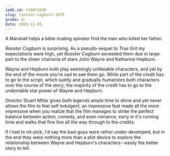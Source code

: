 ```yaml
---
imdb_id: tt0073636
slug: rooster-cogburn-1975
grade: A-
date: 2003-12-05
---
```


A Marshall helps a bible-toating spinster find the men who killed her father.

_Rooster Cogburn_ is surprising. As a pseudo-sequel to <span data-imdb-id="tt0065126">_True Grit_</span> my expectations were high, yet _Rooster Cogburn_ exceeded them due in large part to the sheer charisma of stars John Wayne and Katharine Hepburn.

Wayne and Hepburn both play seemingly unlikeable characters, and yet by the end of the movie you're sad to see them go. While part of the credit has to go to the script, which subtly and gradually humanizes both characters over the course of the story; the majority of the credit has to go to the undeniable star power of Wayne and Hepburn.

Director Stuart Millar gives both legends ample time to shine and yet never allows the film to feel self indulgent, an impressive feat made all the more impressive when you realize that the film manages to strike the perfect balance between action, comedy, and even romance, early in it's running time and walks that fine line all the way through to the credits.

If I had to nit-pick, I'd say the bad-guys were rather under-developed, but in the end they were nothing more than a plot device to explore the relationship between Wayne and Hepburn's characters--easily the better story to tell.
